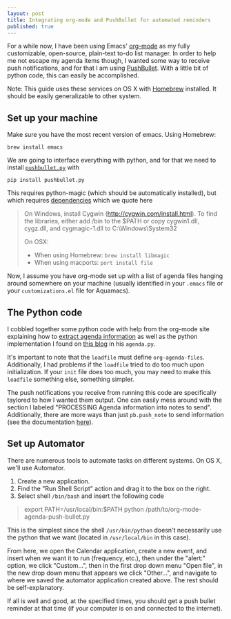```yaml
---
layout: post
title: Integrating org-mode and PushBullet for automated reminders
published: true
---
```


For a while now, I have been using Emacs' [org-mode](http://orgmode.org/) as my fully customizable, open-source, plain-text to-do list manager.
In order to help me not escape my agenda items though, I wanted some way to receive push notifications, and for that I am using [PushBullet](http://www.pushbullet.com).
With a little bit of python code, this can easily be accomplished.

Note: This guide uses these services on OS X with [Homebrew](http://brew.sh/) installed. It should be easily generalizable to other system.

## Set up your machine

Make sure you have the most recent version of emacs. Using Homebrew:

	brew install emacs

We are going to interface everything with python, and for that we need to install [`pushbullet.py`](https://github.com/randomchars/pushbullet.py) with

	pip install pushbullet.py

This requires python-magic (which should be automatically installed), but which requires [dependencies](https://github.com/ahupp/python-magic#dependencies) which we quote here

> On Windows, install Cygwin (http://cygwin.com/install.html).  To find
> the libraries, either add <your-cygwin-install>/bin to the $PATH or
> copy cygwin1.dll, cygz.dll, and cygmagic-1.dll to C:\Windows\System32
> 
> On OSX:
> 
> - When using Homebrew: `brew install libmagic`
> - When using macports: `port install file`

Now, I assume you have org-mode set up with a list of agenda files hanging around somewhere on your machine (usually identified in your `.emacs` file or your `customizations.el` file for Aquamacs).

## The Python code

I cobbled together some python code with help from the org-mode site explaining how to [extract agenda information](http://orgmode.org/manual/Extracting-agenda-information.html) as well as the python implementation I found on [this blog](http://demonastery.org/2009/05/automatic-agenda-notification/) in his `agenda.py`.

<script src="https://gist.github.com/jhwilson/09b3f43451d5f855fb5a.js"></script>

It's important to note that the `loadfile` must define `org-agenda-files`. Additionally, I had problems if the `loadfile` tried to do too much upon initialization. If your `init` file does too much, you may need to make this `loadfile` something else, something simpler.

The push notifications you receive from running this code are specifically taylored to how I wanted them output. One can easily mess around with the section I labeled "PROCESSING Agenda information into notes to send". Additionally, there are more ways than just `pb.push_note` to send information (see the documentation [here](https://github.com/randomchars/pushbullet.py)).

## Set up Automator

There are numerous tools to automate tasks on different systems.
On OS X, we'll use Automator. 

1. Create a new application.
2. Find the "Run Shell Script" action and drag it to the box on the right.
3. Select shell `/bin/bash` and insert the following code

>	export PATH=/usr/local/bin:$PATH
>	python /path/to/org-mode-agenda-push-bullet.py

This is the simplest since the shell `/usr/bin/python` doesn't necessarily use the python that we want (located in `/usr/local/bin` in this case).

From here, we open the Calendar application, create a new event, and insert when we want it to run (frequency, etc.), then under the "alert:" option, we click "Custom...", then in the first drop down menu "Open file", in the new drop down menu that appears we click "Other...", and navigate to where we saved the automator application created above. The rest should be self-explanatory.

If all is well and good, at the specified times, you should get a push bullet reminder at that time (if your computer is on and connected to the internet).